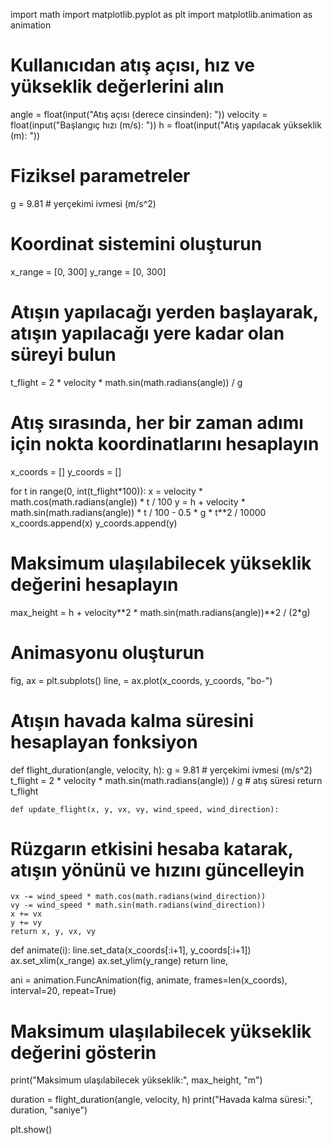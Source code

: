 import math
import matplotlib.pyplot as plt
import matplotlib.animation as animation

# Kullanıcıdan atış açısı, hız ve yükseklik değerlerini alın
angle = float(input("Atış açısı (derece cinsinden): "))
velocity = float(input("Başlangıç hızı (m/s): "))
h = float(input("Atış yapılacak yükseklik (m): "))

# Fiziksel parametreler
g = 9.81 # yerçekimi ivmesi (m/s^2)

# Koordinat sistemini oluşturun
x_range = [0, 300]
y_range = [0, 300]

# Atışın yapılacağı yerden başlayarak, atışın yapılacağı yere kadar olan süreyi bulun
t_flight = 2 * velocity * math.sin(math.radians(angle)) / g

# Atış sırasında, her bir zaman adımı için nokta koordinatlarını hesaplayın
x_coords = []
y_coords = []

for t in range(0, int(t_flight*100)):
    x = velocity * math.cos(math.radians(angle)) * t / 100
    y = h + velocity * math.sin(math.radians(angle)) * t / 100 - 0.5 * g * t**2 / 10000
    x_coords.append(x)
    y_coords.append(y)

# Maksimum ulaşılabilecek yükseklik değerini hesaplayın
max_height = h + velocity**2 * math.sin(math.radians(angle))**2 / (2*g)

# Animasyonu oluşturun
fig, ax = plt.subplots()
line, = ax.plot(x_coords, y_coords, "bo-")

# Atışın havada kalma süresini hesaplayan fonksiyon
def flight_duration(angle, velocity, h):
    g = 9.81  # yerçekimi ivmesi (m/s^2)
    t_flight = 2 * velocity * math.sin(math.radians(angle)) / g  # atış süresi
    return t_flight

    def update_flight(x, y, vx, vy, wind_speed, wind_direction):
# Rüzgarın etkisini hesaba katarak, atışın yönünü ve hızını güncelleyin
    vx -= wind_speed * math.cos(math.radians(wind_direction))
    vy -= wind_speed * math.sin(math.radians(wind_direction))
    x += vx
    y += vy
    return x, y, vx, vy

def animate(i):
    line.set_data(x_coords[:i+1], y_coords[:i+1])
    ax.set_xlim(x_range)
    ax.set_ylim(y_range)
    return line,

ani = animation.FuncAnimation(fig, animate, frames=len(x_coords), interval=20, repeat=True)

# Maksimum ulaşılabilecek yükseklik değerini gösterin
print("Maksimum ulaşılabilecek yükseklik:", max_height, "m")

duration = flight_duration(angle, velocity, h)
print("Havada kalma süresi:", duration, "saniye")

plt.show()